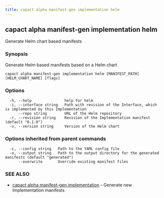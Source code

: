 ```yaml
---
title: capact alpha manifest-gen implementation helm
---
```


## capact alpha manifest-gen implementation helm

Generate Helm chart based manifests

### Synopsis

Generate Helm based manifests based on a Helm chart

```
capact alpha manifest-gen implementation helm [MANIFEST_PATH] [HELM_CHART_NAME] [flags]
```

### Options

```
  -h, --help               help for helm
  -i, --interface string   Path with revision of the Interface, which is implemented by this Implementation
      --repo string        URL of the Helm repository
  -r, --revision string    Revision of the Implementation manifest (default "0.1.0")
  -v, --version string     Version of the Helm chart
```

### Options inherited from parent commands

```
  -c, --config string   Path to the YAML config file
  -o, --output string   Path to the output directory for the generated manifests (default "generated")
      --overwrite       Override existing manifest files
```

### SEE ALSO

* [capact alpha manifest-gen implementation](capact_alpha_manifest-gen_implementation.md)	 - Generate new Implementation manifests

